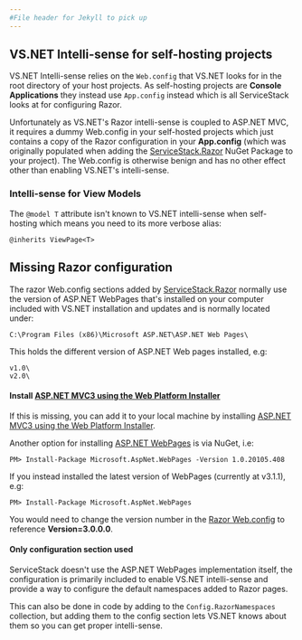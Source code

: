 ```yaml
---
#File header for Jekyll to pick up 
---
```

## VS.NET Intelli-sense for self-hosting projects

VS.NET Intelli-sense relies on the `Web.config` that VS.NET looks for in the root directory of your host projects. As self-hosting projects are **Console Applications** they instead use `App.config` instead which is all ServiceStack looks at for configuring Razor. 

Unfortunately as VS.NET's Razor intelli-sense is coupled to ASP.NET MVC, it requires a dummy Web.config in your self-hosted projects which just contains a copy of the Razor configuration in your **App.config** (which was originally populated when adding the [ServiceStack.Razor](http://www.nuget.org/packages/ServiceStack.Razor) NuGet Package to your project). The Web.config is otherwise benign and has no other effect other than enabling VS.NET's intelli-sense.

### Intelli-sense for View Models

The `@model T` attribute isn't known to VS.NET intelli-sense when self-hosting which means you need to its more verbose alias:

    @inherits ViewPage<T>

## Missing Razor configuration

The razor Web.config sections added by [ServiceStack.Razor](https://www.nuget.org/packages/ServiceStack.Razor) normally use the version of ASP.NET WebPages that's installed on your computer included with VS.NET installation and updates and is normally located under: 

    C:\Program Files (x86)\Microsoft ASP.NET\ASP.NET Web Pages\

This holds the different version of ASP.NET Web pages installed, e.g:

    v1.0\
    v2.0\

#### Install [ASP.NET MVC3 using the Web Platform Installer](http://www.microsoft.com/web/downloads/platform.aspx)

If this is missing, you can add it to your local machine by installing [ASP.NET MVC3 using the Web Platform Installer](http://www.microsoft.com/web/downloads/platform.aspx).

Another option for installing [ASP.NET WebPages](https://www.nuget.org/packages/Microsoft.AspNet.WebPages) is via NuGet, i.e:

    PM> Install-Package Microsoft.AspNet.WebPages -Version 1.0.20105.408

If you instead installed the latest version of WebPages (currently at v3.1.1), e.g:

    PM> Install-Package Microsoft.AspNet.WebPages

You would need to change the version number in the [Razor Web.config](https://github.com/ServiceStack/ServiceStack/blob/master/NuGet/ServiceStack.Razor/content/web.config.transform) to reference **Version=3.0.0.0**.

#### Only configuration section used

ServiceStack doesn't use the ASP.NET WebPages implementation itself, the configuration is primarily included to enable VS.NET intelli-sense and provide a way to configure the default namespaces added to Razor pages. 

This can also be done in code by adding to the `Config.RazorNamespaces` collection, but adding them to the config section lets VS.NET knows about them so you can get proper intelli-sense. 